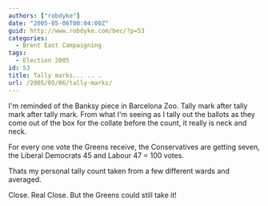 ```yaml
---
authors: ["robdyke"]
date: "2005-05-06T00:04:00Z"
guid: http://www.robdyke.com/bec/?p=53
categories:
  - Brent East Campaigning
tags:
  - Election 2005
id: 53
title: Tally marks... .. .
url: /2005/05/06/tally-marks/
---
```

I'm reminded of the Banksy piece in Barcelona Zoo. Tally mark after tally mark after tally mark. From what I'm seeing as I tally out the ballots as they come out of the box for the collate before the count, it really is neck and neck.

For every one vote the Greens receive, the Conservatives are getting seven, the Liberal Democrats 45 and Labour 47 = 100 votes.

Thats my personal tally count taken from a few different wards and averaged.

Close. Real Close. But the Greens could still take it!
